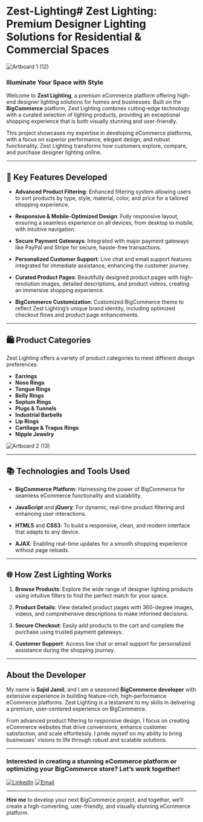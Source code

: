 # Zest-Lighting# Zest Lighting: Premium Designer Lighting Solutions for Residential & Commercial Spaces

![Artboard 1 (12)](https://github.com/user-attachments/assets/a7a5f1f4-cceb-4cb5-9a0f-5a75fa94c472)

### Illuminate Your Space with Style

Welcome to **Zest Lighting**, a premium eCommerce platform offering high-end designer lighting solutions for homes and businesses. Built on the **BigCommerce** platform, Zest Lighting combines cutting-edge technology with a curated selection of lighting products, providing an exceptional shopping experience that is both visually stunning and user-friendly.

This project showcases my expertise in developing eCommerce platforms, with a focus on superior performance, elegant design, and robust functionality. Zest Lighting transforms how customers explore, compare, and purchase designer lighting online.

---

## 🚀 Key Features Developed

- **Advanced Product Filtering**: Enhanced filtering system allowing users to sort products by type, style, material, color, and price for a tailored shopping experience.

- **Responsive & Mobile-Optimized Design**: Fully responsive layout, ensuring a seamless experience on all devices, from desktop to mobile, with intuitive navigation.

- **Secure Payment Gateways**: Integrated with major payment gateways like PayPal and Stripe for secure, hassle-free transactions.

- **Personalized Customer Support**: Live chat and email support features integrated for immediate assistance, enhancing the customer journey.

- **Curated Product Pages**: Beautifully designed product pages with high-resolution images, detailed descriptions, and product videos, creating an immersive shopping experience.

- **BigCommerce Customization**: Customized BigCommerce theme to reflect Zest Lighting’s unique brand identity, including optimized checkout flows and product page enhancements.

---

## 🛍️ Product Categories

Zest Lighting offers a variety of product categories to meet different design preferences:

- **Earrings**
- **Nose Rings**
- **Tongue Rings**
- **Belly Rings**
- **Septum Rings**
- **Plugs & Tunnels**
- **Industrial Barbells**
- **Lip Rings**
- **Cartilage & Tragus Rings**
- **Nipple Jewelry**

![Artboard 2 (13)](https://github.com/user-attachments/assets/dfa630d3-19e1-4406-9bfe-7067a6e223a4)

---

## 📚 Technologies and Tools Used

- **BigCommerce Platform**: Harnessing the power of BigCommerce for seamless eCommerce functionality and scalability.
  
- **JavaScript** and **jQuery**: For dynamic, real-time product filtering and enhancing user interactions.
  
- **HTML5** and **CSS3**: To build a responsive, clean, and modern interface that adapts to any device.
  
- **AJAX**: Enabling real-time updates for a smooth shopping experience without page reloads.
  
---

## 🌐 How Zest Lighting Works

1. **Browse Products**: Explore the wide range of designer lighting products using intuitive filters to find the perfect match for your space.
   
2. **Product Details**: View detailed product pages with 360-degree images, videos, and comprehensive descriptions to make informed decisions.
   
3. **Secure Checkout**: Easily add products to the cart and complete the purchase using trusted payment gateways.
   
4. **Customer Support**: Access live chat or email support for personalized assistance during the shopping journey.

---

## About the Developer

My name is **Sajid Jamil**, and I am a seasoned **BigCommerce developer** with extensive experience in building feature-rich, high-performance eCommerce platforms. Zest Lighting is a testament to my skills in delivering a premium, user-centered experience on BigCommerce.

From advanced product filtering to responsive design, I focus on creating eCommerce websites that drive conversions, enhance customer satisfaction, and scale effortlessly. I pride myself on my ability to bring businesses' visions to life through robust and scalable solutions.

---

### Interested in creating a stunning eCommerce platform or optimizing your BigCommerce store? Let’s work together! 

[![LinkedIn](https://img.shields.io/badge/LinkedIn-Connect-blue?style=for-the-badge&logo=linkedin)](https://www.linkedin.com/in/sajid-jameel-721256178/)
[![Email](https://img.shields.io/badge/Email-Contact%20Me-orange?style=for-the-badge&logo=gmail)](mailto:sajidjamil.met@gmail.com)

---

**Hire me** to develop your next BigCommerce project, and together, we’ll create a high-converting, user-friendly, and visually stunning eCommerce platform.

